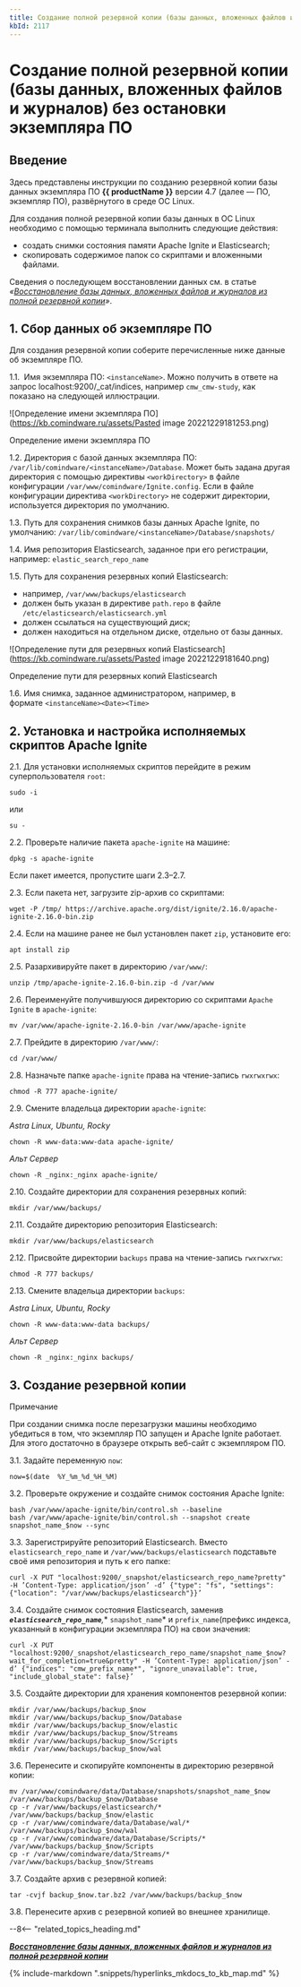 ```yaml
---
title: Создание полной резервной копии (базы данных, вложенных файлов и журналов) без остановки экземпляра ПО
kbId: 2117
---
```


# Создание полной резервной копии (базы данных, вложенных файлов и журналов) без остановки экземпляра ПО

## Введение

Здесь представлены инструкции по созданию резервной копии базы данных экземпляра ПО **{{ productName }}** версии 4.7 (далее — ПО, экземпляр ПО), развёрнутого в среде ОС Linux.

Для создания полной резервной копии базы данных в ОС Linux необходимо с помощью терминала выполнить следующие действия:

- создать снимки состояния памяти Apache Ignite и Elasticsearch;
- скопировать содержимое папок со скриптами и вложенными файлами.

Сведения о последующем восстановлении данных см. в статье *«[Восстановление базы данных, вложенных файлов и журналов из полной резервной копии](https://kb.comindware.ru/article.php?id=2335)»*.

## 1. Сбор данных об экземпляре ПО

Для создания резервной копии соберите перечисленные ниже данные об экземпляре ПО.

1.1.  Имя экземпляра ПО: `<instanceName>`. Можно получить в ответе на запрос localhost:9200/\_cat/indices, например `cmw_cmw-study`, как показано на следующей иллюстрации.

![Определение имени экземпляра ПО](https://kb.comindware.ru/assets/Pasted image 20221229181253.png)

Определение имени экземпляра ПО

1.2. Директория с базой данных экземпляра ПО: `/var/lib/comindware/<instanceName>/Database`. Может быть задана другая директория с помощью директивы `<workDirectory>` в файле конфигурации `/var/www/comindware/Ignite.config`. Если в файле конфигурации директива `<workDirectory>` не содержит директории, используется директория по умолчанию.

1.3. Путь для сохранения снимков базы данных Apache Ignite, по умолчанию: `/var/lib/comindware/<instanceName>/Database/snapshots/`

1.4. Имя репозитория Elasticsearch, заданное при его регистрации, например: `elastic_search_repo_name`

1.5. Путь для сохранения резервных копий Elasticsearch:

- например, `/var/www/backups/elasticsearch`
- должен быть указан в директиве `path.repo` в файле `/etc/elasticsearch/elasticsearch.yml`
- должен ссылаться на существующий диск;
- должен находиться на отдельном диске, отдельно от базы данных.

![Определение пути для резервных копий Elasticsearch](https://kb.comindware.ru/assets/Pasted image 20221229181640.png)

Определение пути для резервных копий Elasticsearch

1.6. Имя снимка, заданное администратором, например, в формате `<instanceName><Date><Time>`

## 2. Установка и настройка исполняемых скриптов Apache Ignite

2.1. Для установки исполняемых скриптов перейдите в режим суперпользователя `root`:

```
sudo -i 
```

или

```
su - 
```

2.2. Проверьте наличие пакета `apache-ignite` на машине:

```
dpkg -s apache-ignite 
```

Если пакет имеется, пропустите шаги 2.3–2.7.

2.3. Если пакета нет, загрузите zip-архив со скриптами:

```
wget -P /tmp/ https://archive.apache.org/dist/ignite/2.16.0/apache-ignite-2.16.0-bin.zip 
```

2.4. Если на машине ранее не был установлен пакет `zip`, установите его:

```
apt install zip 
```

2.5. Разархивируйте пакет в директорию `/var/www/`:

```
unzip /tmp/apache-ignite-2.16.0-bin.zip -d /var/www 
```

2.6. Переименуйте получившуюся директорию со скриптами `Apache Ignite` в `apache-ignite`:

```
mv /var/www/apache-ignite-2.16.0-bin /var/www/apache-ignite 
```

2.7. Прейдите в директорию `/var/www/`:

```
cd /var/www/ 
```

2.8. Назначьте папке `apache-ignite` права на чтение-запись `rwxrwxrwx`:

```
chmod -R 777 apache-ignite/ 
```

2.9. Смените владельца директории `apache-ignite`:

*Astra Linux, Ubuntu, Rocky*

```
chown -R www-data:www-data apache-ignite/   

```

*Альт Сервер*

```
chown -R _nginx:_nginx apache-ignite/ 
```

2.10. Создайте директории для сохранения резервных копий:

```
mkdir /var/www/backups/ 
```

2.11. Создайте директорию репозитория Elasticsearch:

```
mkdir /var/www/backups/elasticsearch 
```

2.12. Присвойте директории `backups` права на чтение-запись `rwxrwxrwx`:

```
chmod -R 777 backups/ 
```

2.13. Смените владельца директории `backups`:

*Astra Linux, Ubuntu, Rocky*

```
chown -R www-data:www-data backups/  

```

*Альт Сервер*

```
chown -R _nginx:_nginx backups/
```

## 3. Создание резервной копии

Примечание

При создании снимка после перезагрузки машины необходимо убедиться в том, что экземпляр ПО запущен и Apache Ignite работает. Для этого достаточно в браузере открыть веб-сайт с экземпляром ПО.

3.1. Задайте переменную `now`:

```
now=$(date  %Y_%m_%d_%H_%M)
```

3.2. Проверьте окружение и создайте снимок состояния Apache Ignite:

```
bash /var/www/apache-ignite/bin/control.sh --baseline   
bash /var/www/apache-ignite/bin/control.sh --snapshot create snapshot_name_$now --sync  

```

3.3. Зарегистрируйте репозиторий Elasticsearch. Вместо `elasticsearch_repo_name` и `/var/www/backups/elasticsearch` подставьте своё имя репозитория и путь к его папке:

```
curl -X PUT "localhost:9200/_snapshot/elasticsearch_repo_name?pretty" -H ’Content-Type: application/json’ -d’ {"type": "fs", "settings": {"location": "/var/www/backups/elasticsearch"}}’
```

3.4. Создайте снимок состояния Elasticsearch, заменив ***`elasticsearch_repo_name`**,** `snapshot_name`* и `prefix_name`(префикс индекса, указанный в конфигурации экземпляра ПО) на свои значения:

```
curl -X PUT "localhost:9200/_snapshot/elasticsearch_repo_name/snapshot_name_$now?wait_for_completion=true&pretty" -H ’Content-Type: application/json’ -d’ {"indices": "cmw_prefix_name*", "ignore_unavailable": true, "include_global_state": false}’
```

3.5. Создайте директории для хранения компонентов резервной копии:

```
mkdir /var/www/backups/backup_$now  
mkdir /var/www/backups/backup_$now/Database   
mkdir /var/www/backups/backup_$now/elastic   
mkdir /var/www/backups/backup_$now/Streams   
mkdir /var/www/backups/backup_$now/Scripts   
mkdir /var/www/backups/backup_$now/wal
```

3.6. Перенесите и скопируйте компоненты в директорию резервной копии:

```
mv /var/www/comindware/data/Database/snapshots/snapshot_name_$now /var/www/backups/backup_$now/Database   
cp -r /var/www/backups/elasticsearch/* /var/www/backups/backup_$now/elastic   
cp -r /var/www/comindware/data/Database/wal/* /var/www/backups/backup_$now/wal   
cp -r /var/www/comindware/data/Database/Scripts/* /var/www/backups/backup_$now/Scripts   
cp -r /var/www/comindware/data/Streams/* /var/www/backups/backup_$now/Streams 
```

3.7. Создайте архив с резервной копией:

```
tar -cvjf backup_$now.tar.bz2 /var/www/backups/backup_$now
```

3.8. Перенесите архив с резервной копией во внешнее хранилище.

--8<-- "related_topics_heading.md"

***[Восстановление базы данных, вложенных файлов и журналов из полной резервной копии](https://kb.comindware.ru/article.php?id=2335)***

{%
include-markdown ".snippets/hyperlinks_mkdocs_to_kb_map.md"
%}
